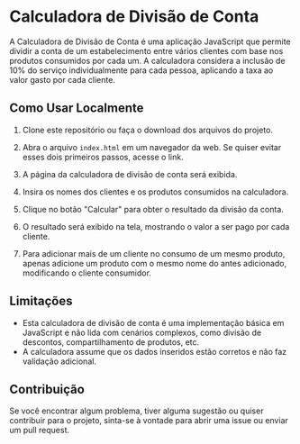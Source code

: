 # Calculadora de Divisão de Conta

A Calculadora de Divisão de Conta é uma aplicação JavaScript que permite dividir a conta de um estabelecimento entre vários clientes com base nos produtos consumidos por cada um. A calculadora considera a inclusão de 10% do serviço individualmente para cada pessoa, aplicando a taxa ao valor gasto por cada cliente.

## Como Usar Localmente

1. Clone este repositório ou faça o download dos arquivos do projeto.

2. Abra o arquivo `index.html` em um navegador da web. Se quiser evitar esses dois primeiros passos, acesse o link.

3. A página da calculadora de divisão de conta será exibida.

4. Insira os nomes dos clientes e os produtos consumidos na calculadora.

5. Clique no botão "Calcular" para obter o resultado da divisão da conta.

6. O resultado será exibido na tela, mostrando o valor a ser pago por cada cliente.

7. Para adicionar mais de um cliente no consumo de um mesmo produto, apenas adicione um produto com o mesmo nome do antes adicionado, modificando o cliente consumidor.

## Limitações

- Esta calculadora de divisão de conta é uma implementação básica em JavaScript e não lida com cenários complexos, como divisão de descontos, compartilhamento de produtos, etc.
- A calculadora assume que os dados inseridos estão corretos e não faz validação adicional.

## Contribuição

Se você encontrar algum problema, tiver alguma sugestão ou quiser contribuir para o projeto, sinta-se à vontade para abrir uma issue ou enviar um pull request.
